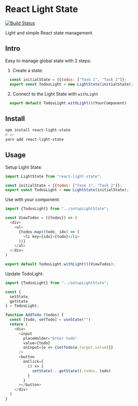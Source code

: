 # React Light State
[![Build Status](https://fozg.visualstudio.com/react-light-state/_apis/build/status/fozg.react-light-state?branchName=master)](https://fozg.visualstudio.com/react-light-state/_build/latest?definitionId=13&branchName=master)

Light and simple React state management.

## Intro
Easy to manage global state with 2 steps:

  1. Create a state:
  ```js
    const initialState = {{todos: ["Task 1", "Task 2"]};
    export const TodosLight = new LightState(initialState);
  ```

  2. Connect to the Light State with `withLight`
  ```js
    export default TodosLight.withLight()(YourComponent)
  ```

## Install
```sh
npm install react-light-state
# or 
yarn add react-light-state
```

## Usage
Setup Light State:
```js
import LightState from "react-light-state";

const initialState = {{todos: ["Task 1", "Task 2"]};
export const TodosLight = new LightState(initialState);
```

Use with your component:
```js
import {TodosLight} from "../setupLightState";

const ViewTodos = ({todos}) => (
  <div>
    <ul>
      {todos.map((todo, idx) => (
        <li key={idx}>{todo}</li>
      ))}
    </ul>
  </div>
)

export default TodosLight.withLight()(ViewTodos);
```

Update TodoLight:
```js
import {TodosLight} from "../setupLightState";

const {
  setState,
  getState
} = TodosLight;

function AddTodo (todos) {
  const [todo, setTodo] = useState("")
  return (
    <div>
      <input
        placeHolder="Enter todo"
        value={todo}
        onInput={e => {setTodo(e.target.value)}}
      />
      <button
        onClick={
          () => {
            setState(...getState().todos, todo)
          }
        }
      ></button>
    </div>
  )
}

```
